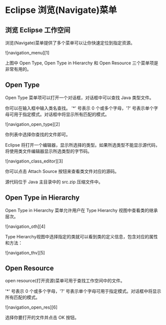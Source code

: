 # Eclipse 浏览(Navigate)菜单

## 浏览 Eclipse 工作空间

浏览(Navigate)菜单提供了多个菜单可以让你快速定位到指定资源。

![navigation_menu][1]

上图中 Open Type, Open Type in Hierarchy 和 Open Resource 三个菜单项是非常有用的。

## Open Type

Open Type 菜单项可以打开一个对话框，对话框中可以查找 Java 类型文件。

你可以在输入框中输入类名查找。 '*' 号表示 0 个或多个字母，'?' 号表示单个字母可用于指定模式。对话框中将显示所有匹配的模式。

![navigation_open_type][2]

你列表中选择你查找的文件即可。

Eclipse 将打开一个编辑器，显示所选择的类型。如果所选类型不能显示源代码，将使用类文件编辑器显示所选类型的字节码。

![navigation_class_editor][3]

你可以点击 Attach Source 按钮来查看类文件对应的源码。

源代码位于 Java 主目录中的 src.zip 压缩文件中。

## Open Type in Hierarchy

Open Type in Hierarchy 菜单允许用户在 Type Hierarchy 视图中查看类的继承层次。

![navigation_oth][4]

Type Hierarchy视图中选择指定的类就可以看到类的定义信息，包含对应的属性和方法：

![navigation_thv][5]

## Open Resource

open resource(打开资源)菜单可用于查找工作空间中的文件。

'*' 号表示 0 个或多个字母，'?' 号表示单个字母可用于指定模式。对话框中将显示所有匹配的模式。

![navigation_open_res][6]

选择你要打开的文件并点击 OK 按钮。
